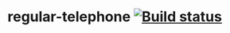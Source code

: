 # regular-telephone  [![Build status](https://ci.appveyor.com/api/projects/status/nric02n52x7lccla?svg=true)](https://ci.appveyor.com/project/Meg-mila/regular-telephone)
